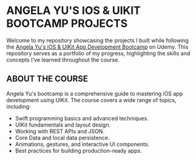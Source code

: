 # ANGELA YU'S IOS & UIKIT BOOTCAMP PROJECTS

Welcome to my repository showcasing the projects I built while following the [Angela Yu's iOS & UIKit App Development Bootcamp](https://www.udemy.com/course/ios-13-app-development-bootcamp/) on Udemy. This repository serves as a portfolio of my progress, highlighting the skills and concepts I've learned throughout the course.

## ABOUT THE COURSE

Angela Yu's bootcamp is a comprehensive guide to mastering iOS app development using UIKit. The course covers a wide range of topics, including:

- Swift programming basics and advanced techniques.
- UIKit fundamentals and layout design.
- Working with REST APIs and JSON.
- Core Data and local data persistence.
- Animations, gestures, and interactive UI components.
- Best practices for building production-ready apps.
